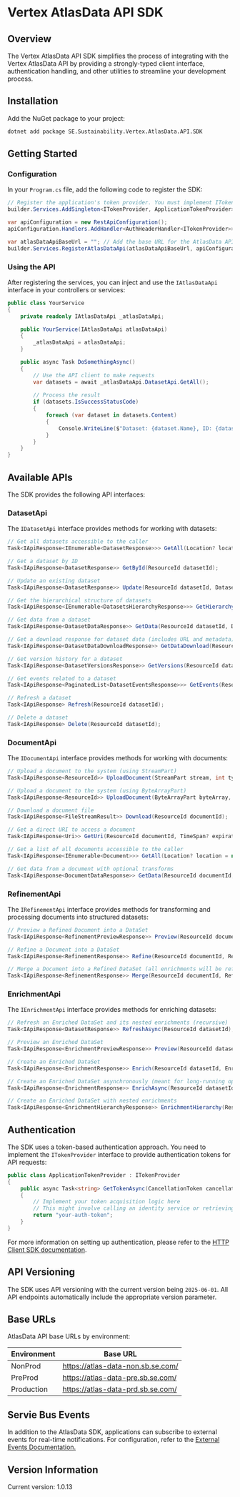# Vertex AtlasData API SDK

## Overview

The Vertex AtlasData API SDK simplifies the process of integrating with the Vertex AtlasData API by providing a
strongly-typed client interface, authentication handling, and other utilities to streamline your development process.

## Installation

Add the NuGet package to your project:

```bash
dotnet add package SE.Sustainability.Vertex.AtlasData.API.SDK
```

## Getting Started

### Configuration

In your `Program.cs` file, add the following code to register the SDK:

```csharp
// Register the application's token provider. You must implement ITokenProvider to provide the token.
builder.Services.AddSingleton<ITokenProvider, ApplicationTokenProvider>();

var apiConfiguration = new RestApiConfiguration();
apiConfiguration.Handlers.AddHandler<AuthHeaderHandler<ITokenProvider>>();

var atlasDataApiBaseUrl = ""; // Add the base URL for the AtlasData API here
builder.Services.RegisterAtlasDataApi(atlasDataApiBaseUrl, apiConfiguration);
```

### Using the API

After registering the services, you can inject and use the `IAtlasDataApi` interface in your controllers or services:

```csharp
public class YourService
{
    private readonly IAtlasDataApi _atlasDataApi;

    public YourService(IAtlasDataApi atlasDataApi)
    {
        _atlasDataApi = atlasDataApi;
    }

    public async Task DoSomethingAsync()
    {
        // Use the API client to make requests
        var datasets = await _atlasDataApi.DatasetApi.GetAll();
        
        // Process the result
        if (datasets.IsSuccessStatusCode)
        {
            foreach (var dataset in datasets.Content)
            {
                Console.WriteLine($"Dataset: {dataset.Name}, ID: {dataset.Id}");
            }
        }
    }
}
```

## Available APIs

The SDK provides the following API interfaces:

### DatasetApi

The `IDatasetApi` interface provides methods for working with datasets:

```csharp
// Get all datasets accessible to the caller
Task<IApiResponse<IEnumerable<DatasetResponse>>> GetAll(Location? location = null);

// Get a dataset by ID
Task<IApiResponse<DatasetResponse>> GetById(ResourceId datasetId);

// Update an existing dataset
Task<IApiResponse<DatasetResponse>> Update(ResourceId datasetId, DatasetUpdateRequest request);

// Get the hierarchical structure of datasets
Task<IApiResponse<IEnumerable<DatasetsHierarchyResponse>>> GetHierarchy(Location? location = null);

// Get data from a dataset
Task<IApiResponse<DatasetDataResponse>> GetData(ResourceId datasetId, DatasetDataFilter filter);

// Get a download response for dataset data (includes URL and metadata)
Task<IApiResponse<DatasetDataDownloadResponse>> GetDataDownload(ResourceId datasetId, DatasetDataFilter filter);

// Get version history for a dataset
Task<IApiResponse<DatasetVersionsResponse>> GetVersions(ResourceId datasetId, DatasetHistoryRange historyRange = DatasetHistoryRange.All);

// Get events related to a dataset
Task<IApiResponse<PaginatedList<DatasetEventsResponse>>> GetEvents(ResourceId datasetId, int pageNumber, int pageSize);

// Refresh a dataset
Task<IApiResponse> Refresh(ResourceId datasetId);

// Delete a dataset
Task<IApiResponse> Delete(ResourceId datasetId);
```

### DocumentApi

The `IDocumentApi` interface provides methods for working with documents:

```csharp
// Upload a document to the system (using StreamPart)
Task<IApiResponse<ResourceId>> UploadDocument(StreamPart stream, int type, int location, JsonObject? metadata = null);

// Upload a document to the system (using ByteArrayPart)
Task<IApiResponse<ResourceId>> UploadDocument(ByteArrayPart byteArray, int type, int location, JsonObject? metadata = null);

// Download a document file
Task<IApiResponse<FileStreamResult>> Download(ResourceId documentId);

// Get a direct URI to access a document
Task<IApiResponse<Uri>> GetUri(ResourceId documentId, TimeSpan? expiration = null);

// Get a list of all documents accessible to the caller
Task<IApiResponse<IEnumerable<Document>>> GetAll(Location? location = null);

// Get data from a document with optional transforms
Task<IApiResponse<DocumentDataResponse>> GetData(ResourceId documentId, DocumentDataFilter filter);
```

### RefinementApi

The `IRefinementApi` interface provides methods for transforming and processing documents into structured datasets:

```csharp
// Preview a Refined Document into a DataSet
Task<IApiResponse<RefinementPreviewResponse>> Preview(ResourceId documentId, RefinementPreviewRequest previewRequest);

// Refine a Document into a DataSet
Task<IApiResponse<RefinementResponse>> Refine(ResourceId documentId, RefinementRequest refinementRequest);

// Merge a Document into a Refined DataSet (all enrichments will be refreshed recursively)
Task<IApiResponse<RefinementResponse>> Merge(ResourceId documentId, RefinementMergeRequest refinementMergeRequest);
```

### EnrichmentApi

The `IEnrichmentApi` interface provides methods for enriching datasets:

```csharp
// Refresh an Enriched DataSet and its nested enrichments (recursive)
Task<IApiResponse<DatasetResponse>> RefreshAsync(ResourceId datasetId);

// Preview an Enriched DataSet
Task<IApiResponse<EnrichmentPreviewResponse>> Preview(ResourceId datasetId, EnrichmentPreviewRequest request);

// Create an Enriched DataSet
Task<IApiResponse<EnrichmentResponse>> Enrich(ResourceId datasetId, EnrichmentRequest request);

// Create an Enriched DataSet asynchronously (meant for long-running operations)
Task<IApiResponse<EnrichmentResponse>> EnrichAsync(ResourceId datasetId, EnrichmentRequest request);

// Create an Enriched DataSet with nested enrichments
Task<IApiResponse<EnrichmentHierarchyResponse>> EnrichmentHierarchy(ResourceId datasetId, EnrichmentHierarchyRequest request);
```

## Authentication

The SDK uses a token-based authentication approach. You need to implement the `ITokenProvider` interface to provide
authentication tokens for API requests:

```csharp
public class ApplicationTokenProvider : ITokenProvider
{
    public async Task<string> GetTokenAsync(CancellationToken cancellationToken = default)
    {
        // Implement your token acquisition logic here
        // This might involve calling an identity service or retrieving from a secure store
        return "your-auth-token";
    }
}
```

For more information on setting up authentication, please refer to
the [HTTP Client SDK documentation](https://github.com/SE-Sustainability-Business/shared-nuget-http-client-sdk).

## API Versioning

The SDK uses API versioning with the current version being `2025-06-01`. All API endpoints automatically include the
appropriate version parameter.

## Base URLs

AtlasData API base URLs by environment:

| Environment | Base URL                          |
|-------------|-----------------------------------|
| NonProd     | https://atlas-data-non.sb.se.com/ |
| PreProd     | https://atlas-data-pre.sb.se.com/ |
| Production  | https://atlas-data-prd.sb.se.com/ |

## Servie Bus Events

In addition to the AtlasData SDK, applications can subscribe to external events for real-time notifications.
For configuration, refer to
the [External Events Documentation.](https://github.com/SE-Sustainability-Business/vertex-atlasdata-api/blob/main/.docs/standards/ExternalEvents.md)

## Version Information

Current version: 1.0.13